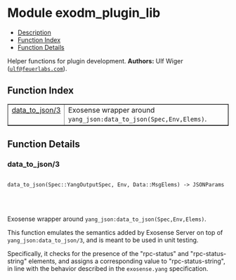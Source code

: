 

# Module exodm_plugin_lib #
* [Description](#description)
* [Function Index](#index)
* [Function Details](#functions)


Helper functions for plugin development.
__Authors:__ Ulf Wiger ([`ulf@feuerlabs.com`](mailto:ulf@feuerlabs.com)).
<a name="index"></a>

## Function Index ##


<table width="100%" border="1" cellspacing="0" cellpadding="2" summary="function index"><tr><td valign="top"><a href="#data_to_json-3">data_to_json/3</a></td><td>Exosense wrapper around <code>yang_json:data_to_json(Spec,Env,Elems)</code>.</td></tr></table>


<a name="functions"></a>

## Function Details ##

<a name="data_to_json-3"></a>

### data_to_json/3 ###


<pre><code>
data_to_json(Spec::YangOutputSpec, Env, Data::MsgElems) -&gt; JSONParams
</code></pre>

<br></br>



Exosense wrapper around `yang_json:data_to_json(Spec,Env,Elems)`.



This function emulates the semantics added by Exosense Server on top of
`yang_json:data_to_json/3`, and is meant to be used in unit testing.


Specifically, it checks for the presence of the "rpc-status" and
"rpc-status-string" elements, and assigns a corresponding value to
"rpc-status-string", in line with the behavior described in the
`exosense.yang` specification.
